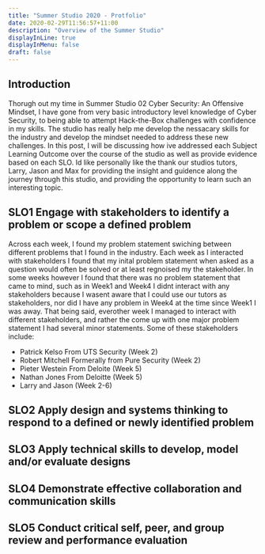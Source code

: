 ```yaml
---
title: "Summer Studio 2020 - Protfolio"
date: 2020-02-29T11:56:57+11:00
description: "Overview of the Summer Studio"
displayInLine: true
displayInMenu: false
draft: false
---
```


## Introduction 
Thorugh out my time in Summer Studio 02 Cyber Security: An Offensive Mindset, I have gone from very basic introductory level knowledge of Cyber Security, to being able to attempt Hack-the-Box challenges with confidence in my skills.
The studio has really help me develop the nessacary skills for the industry and develop the mindset needed to address these new challenges. 
In this post, I will be discussing how ive addressed each Subject Learning Outcome over the course of the studio as well as provide evidence based on each SLO.
Id like personally like the thank our studios tutors, Larry, Jason and Max for providing the insight and guidence along the journey through this studio, and providing the opportunity to learn such an interesting topic.

## SLO1 Engage with stakeholders to identify a problem or scope a defined problem
Across each week, I found my problem statement swiching between different problems that I found in the industry. Each week as I interacted with stakeholders I found that my inital problem statement when asked as a question would often be solved or at least regnoised my the stakeholder.
In some weeks however I found that there was no problem statement that came to mind, such as in Week1 and Week4 I didnt interact with any stakeholders because I wasent aware that I could use our tutors as stakeholders, nor did I have any problem in Week4 at the time since Week1 I was away.
That being said, everother week I managed to interact with different stakeholders, and rather the come up with one major problem statement I had several minor statements. 
Some of these stakeholders include:
<ul>
<li>
Patrick Kelso From UTS Security (Week 2)
</li>
<li>
Robert Mitchell Formerally from Pure Security (Week 2)
</li>
<li>
Pieter Westein From Deloite (Week 5)
</li>
<li>
Nathan Jones From Deloitte (Week 5)
</li>
<li>
Larry and Jason (Week 2-6)
</li>
</ul>


## SLO2 Apply design and systems thinking to respond to a defined or newly identified problem


## SLO3 Apply technical skills to develop, model and/or evaluate designs


## SLO4 Demonstrate effective collaboration and communication skills


## SLO5 Conduct critical self, peer, and group review and performance evaluation